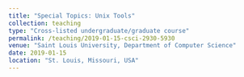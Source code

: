 ```yaml
---
title: "Special Topics: Unix Tools"
collection: teaching
type: "Cross-listed undergraduate/graduate course"
permalink: /teaching/2019-01-15-csci-2930-5930
venue: "Saint Louis University, Department of Computer Science"
date: 2019-01-15
location: "St. Louis, Missouri, USA"
---
```


